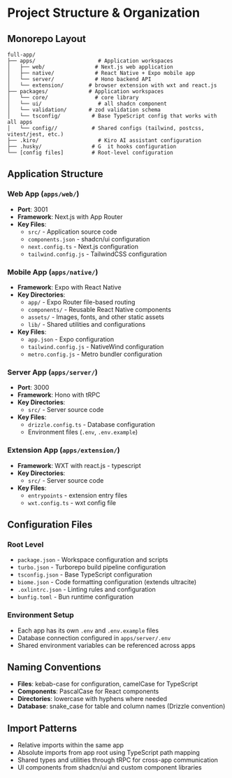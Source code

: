 # Project Structure & Organization

## Monorepo Layout

```
full-app/
├── apps/                    # Application workspaces
│   ├── web/                # Next.js web application
│   ├── native/             # React Native + Expo mobile app
│   └── server/             # Hono backend API
│   └── extension/        # browser extension with wxt and react.js
├── packages/             # Application workspaces
│   └── core/               # core library
│   └── ui/                  # all shadcn component
│   └── validation/       # zod validation schema
│   └── tsconfig/          # Base TypeScript config that works with all apps
│   └── config//           # Shared configs (tailwind, postcss, vitest/jest, etc.)
├── .kiro/                   # Kiro AI assistant configuration
├── .husky/                # G  it hooks configuration
└── [config files]         # Root-level configuration
```

## Application Structure

### Web App (`apps/web/`)

- **Port**: 3001
- **Framework**: Next.js with App Router
- **Key Files**:
  - `src/` - Application source code
  - `components.json` - shadcn/ui configuration
  - `next.config.ts` - Next.js configuration
  - `tailwind.config.js` - TailwindCSS configuration

### Mobile App (`apps/native/`)

- **Framework**: Expo with React Native
- **Key Directories**:
  - `app/` - Expo Router file-based routing
  - `components/` - Reusable React Native components
  - `assets/` - Images, fonts, and other static assets
  - `lib/` - Shared utilities and configurations
- **Key Files**:
  - `app.json` - Expo configuration
  - `tailwind.config.js` - NativeWind configuration
  - `metro.config.js` - Metro bundler configuration

### Server App (`apps/server/`)

- **Port**: 3000
- **Framework**: Hono with tRPC
- **Key Directories**:
  - `src/` - Server source code
- **Key Files**:
  - `drizzle.config.ts` - Database configuration
  - Environment files (`.env`, `.env.example`)

### Extension App (`apps/extension/`)

- **Framework**: WXT with react.js - typescript
- **Key Directories**:
  - `src/` - Server source code
- **Key Files**:
  - `entrypoints` - extension entry files
  - `wxt.config.ts` - wxt config file

## Configuration Files

### Root Level

- `package.json` - Workspace configuration and scripts
- `turbo.json` - Turborepo build pipeline configuration
- `tsconfig.json` - Base TypeScript configuration
- `biome.json` - Code formatting configuration (extends ultracite)
- `.oxlintrc.json` - Linting rules and configuration
- `bunfig.toml` - Bun runtime configuration

### Environment Setup

- Each app has its own `.env` and `.env.example` files
- Database connection configured in `apps/server/.env`
- Shared environment variables can be referenced across apps

## Naming Conventions

- **Files**: kebab-case for configuration, camelCase for TypeScript
- **Components**: PascalCase for React components
- **Directories**: lowercase with hyphens where needed
- **Database**: snake_case for table and column names (Drizzle convention)

## Import Patterns

- Relative imports within the same app
- Absolute imports from app root using TypeScript path mapping
- Shared types and utilities through tRPC for cross-app communication
- UI components from shadcn/ui and custom component libraries
